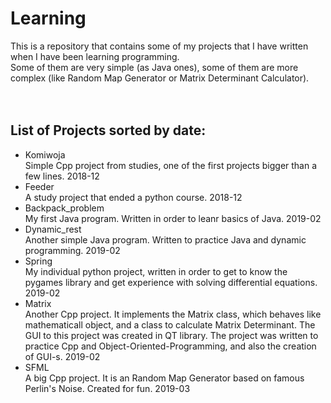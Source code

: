 # Learning

This is a repository that contains some of my projects that I have written when I have been learning programming.<br>
Some of them are very simple (as Java ones), some of them are more complex (like Random Map Generator or Matrix Determinant Calculator).<br>
<br>
<br>
## List of Projects sorted by date:<br>

* Komiwoja
<br>  Simple Cpp project from studies, one of the first projects bigger than a few lines. 2018-12<br>
* Feeder
<br> A study project that ended a python course. 2018-12<br>
* Backpack_problem
<br> My first Java program. Written in order to leanr basics of Java. 2019-02<br>
* Dynamic_rest
<br> Another simple Java program. Written to practice Java and dynamic programming. 2019-02<br>
* Spring
<br> My individual python project, written in order to get to know the pygames library and get experience with solving differential equations. 2019-02<br>
* Matrix
<br> Another Cpp project. It implements the Matrix class, which behaves like mathematicall object, and a class to calculate Matrix Determinant. The GUI to this project was created in QT library. The project was written to practice Cpp and Object-Oriented-Programming, and also the creation of GUI-s. 2019-02<br>
* SFML
<br> A big Cpp project. It is an Random Map Generator based on famous Perlin's Noise. Created for fun. 2019-03
